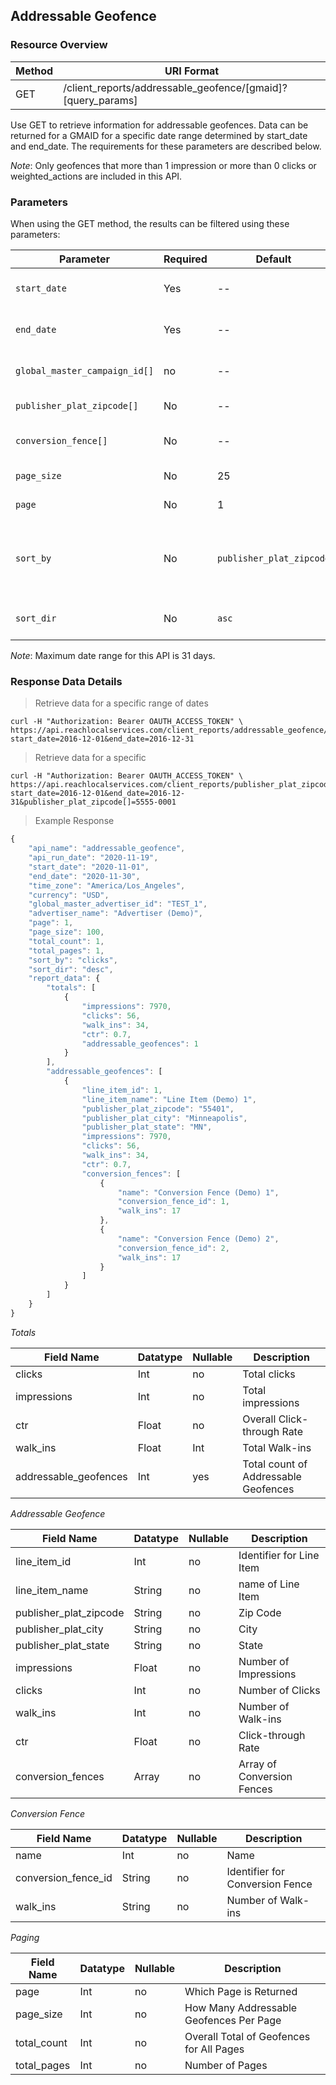 ## Addressable Geofence

### Resource Overview

| Method | URI Format |
|---|---|
| GET | /client_reports/addressable_geofence/[gmaid]?[query_params] |

Use GET to retrieve information for addressable geofences. Data can be returned for a GMAID for a specific date range determined by start_date and end_date.  The requirements for these parameters are described below.

*Note*: Only geofences that more than 1 impression or more than 0 clicks or weighted_actions are included in this API.

### Parameters

When using the GET method, the results can be filtered using these parameters:

| Parameter | Required | Default | Description |
|---|---|---|---|
|`start_date`|Yes|--|Restricts the results to those occurring on or after this date.|
|`end_date`|Yes|--|Restricts the results to those occurring on or before this date.|
|`global_master_campaign_id[]`| no |--|Restrict results to one or more specific campaigns|
|`publisher_plat_zipcode[]`|No|--|Specifies the zipcode+4 to filter by|
|`conversion_fence[]`|No|--|Specifies the conversion_fence to filter by|
|`page_size`|No|25|Restrict number of keywords in result |
|`page`|No|1|Specifies which page of results to return |
|`sort_by`|No|`publisher_plat_zipcode`|Specifies what column to sort by.  Valid columns are: `publisher_plat_zipcode`, `clicks`, `impressions`, and `ctr`|
|`sort_dir`|No|`asc`|Specifies the sort direction.  Can be either `asc` or `desc`|

*Note*: Maximum date range for this API is 31 days.

### Response Data Details

> Retrieve data for a specific range of dates

```
curl -H "Authorization: Bearer OAUTH_ACCESS_TOKEN" \
https://api.reachlocalservices.com/client_reports/addressable_geofence/USA_105569?start_date=2016-12-01&end_date=2016-12-31
```

> Retrieve data for a specific

```
curl -H "Authorization: Bearer OAUTH_ACCESS_TOKEN" \
https://api.reachlocalservices.com/client_reports/publisher_plat_zipcode/USA_105569?start_date=2016-12-01&end_date=2016-12-31&publisher_plat_zipcode[]=5555-0001
```

> Example Response

```javascript
{
    "api_name": "addressable_geofence",
    "api_run_date": "2020-11-19",
    "start_date": "2020-11-01",
    "end_date": "2020-11-30",
    "time_zone": "America/Los_Angeles",
    "currency": "USD",
    "global_master_advertiser_id": "TEST_1",
    "advertiser_name": "Advertiser (Demo)",
    "page": 1,
    "page_size": 100,
    "total_count": 1,
    "total_pages": 1,
    "sort_by": "clicks",
    "sort_dir": "desc",
    "report_data": {
        "totals": [
            {
                "impressions": 7970,
                "clicks": 56,
                "walk_ins": 34,
                "ctr": 0.7,
                "addressable_geofences": 1
            }
        ],
        "addressable_geofences": [
            {
                "line_item_id": 1,
                "line_item_name": "Line Item (Demo) 1",
                "publisher_plat_zipcode": "55401",
                "publisher_plat_city": "Minneapolis",
                "publisher_plat_state": "MN",
                "impressions": 7970,
                "clicks": 56,
                "walk_ins": 34,
                "ctr": 0.7,
                "conversion_fences": [
                    {
                        "name": "Conversion Fence (Demo) 1",
                        "conversion_fence_id": 1,
                        "walk_ins": 17
                    },
                    {
                        "name": "Conversion Fence (Demo) 2",
                        "conversion_fence_id": 2,
                        "walk_ins": 17
                    }
                ]
            }
        ]
    }
}
```

*Totals*

| Field Name | Datatype | Nullable | Description |
|---|---|---|---|
|clicks | Int | no | Total clicks |
|impressions | Int | no | Total impressions |
|ctr | Float | no | Overall Click-through Rate |
|walk_ins | Float | Int | Total Walk-ins |
|addressable_geofences | Int | yes | Total count of Addressable Geofences |

*Addressable Geofence*

| Field Name | Datatype | Nullable | Description |
|---|---|---|---|
|line_item_id | Int | no | Identifier for Line Item |
|line_item_name | String | no | name of Line Item |
|publisher_plat_zipcode | String | no | Zip Code |
|publisher_plat_city | String | no | City |
|publisher_plat_state | String | no | State |
|impressions | Float | no | Number of Impressions |
|clicks | Int | no | Number of Clicks |
|walk_ins | Int | no | Number of Walk-ins |
|ctr | Float | no | Click-through Rate |
|conversion_fences | Array | no | Array of Conversion Fences |

*Conversion Fence*

| Field Name | Datatype | Nullable | Description |
|---|---|---|---|
|name | Int | no | Name |
|conversion_fence_id | String | no | Identifier for Conversion Fence |
|walk_ins | String | no | Number of Walk-ins |

*Paging*

| Field Name | Datatype | Nullable | Description |
|---|---|---|---|
|page | Int | no | Which Page is Returned |
|page_size | Int | no | How Many Addressable Geofences Per Page |
|total_count | Int | no | Overall Total of Geofences for All Pages |
|total_pages | Int | no | Number of Pages |
